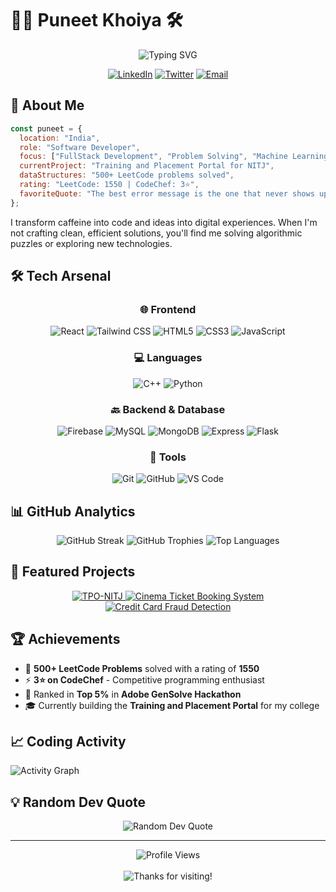 # 👨‍💻 Puneet Khoiya 🛠️

<div align="center">
  <img src="https://readme-typing-svg.herokuapp.com?font=Fira+Code&size=32&duration=3000&pause=1000&color=58A6FF&center=true&vCenter=true&width=600&lines=FullStack+Developer;C%2B%2B+Enthusiast;Problem+Solver;Machine+Learning+Explorer" alt="Typing SVG" />
</div>

<p align="center">
<!--   <a href="https://puneetkhoiya.dev"><img src="https://img.shields.io/badge/Portfolio-58A6FF?style=for-the-badge&logo=Google-Chrome&logoColor=white" alt="Portfolio" /></a>
   -->
  <a href="https://www.linkedin.com/in/puneet-khoiya-bnl8"><img src="https://img.shields.io/badge/LinkedIn-0077B5?style=for-the-badge&logo=linkedin&logoColor=white" alt="LinkedIn" /></a>
  <a href="https://x.com/khoiya_puneet30"><img src="https://img.shields.io/badge/Twitter-1DA1F2?style=for-the-badge&logo=twitter&logoColor=white" alt="Twitter" /></a>
  <a href="mailto:khoiyapuneet30@gmail.com"><img src="https://img.shields.io/badge/Email-D14836?style=for-the-badge&logo=gmail&logoColor=white" alt="Email" /></a>
</p>

## 🌟 About Me

```javascript
const puneet = {
  location: "India",
  role: "Software Developer",
  focus: ["FullStack Development", "Problem Solving", "Machine Learning"],
  currentProject: "Training and Placement Portal for NITJ",
  dataStructures: "500+ LeetCode problems solved",
  rating: "LeetCode: 1550 | CodeChef: 3⭐",
  favoriteQuote: "The best error message is the one that never shows up."
};
```

I transform caffeine into code and ideas into digital experiences. When I'm not crafting clean, efficient solutions, you'll find me solving algorithmic puzzles or exploring new technologies.

## 🛠️ Tech Arsenal

<div align="center">
  
  ### 🌐 Frontend
  ![React](https://img.shields.io/badge/React-20232A?style=for-the-badge&logo=react&logoColor=61DAFB)
  ![Tailwind CSS](https://img.shields.io/badge/Tailwind_CSS-38B2AC?style=for-the-badge&logo=tailwind-css&logoColor=white)
  ![HTML5](https://img.shields.io/badge/HTML5-E34F26?style=for-the-badge&logo=html5&logoColor=white)
  ![CSS3](https://img.shields.io/badge/CSS3-1572B6?style=for-the-badge&logo=css3&logoColor=white)
  ![JavaScript](https://img.shields.io/badge/JavaScript-F7DF1E?style=for-the-badge&logo=javascript&logoColor=black)
  
  ### 💻 Languages
  ![C++](https://img.shields.io/badge/C++-00599C?style=for-the-badge&logo=cplusplus&logoColor=white)
  ![Python](https://img.shields.io/badge/Python-3776AB?style=for-the-badge&logo=python&logoColor=white)
  
  ### 🔙 Backend & Database
  ![Firebase](https://img.shields.io/badge/Firebase-FFCA28?style=for-the-badge&logo=firebase&logoColor=black)
  ![MySQL](https://img.shields.io/badge/MySQL-4479A1?style=for-the-badge&logo=mysql&logoColor=white)
  ![MongoDB](https://img.shields.io/badge/MongoDB-47A248?style=for-the-badge&logo=mongodb&logoColor=white)
  ![Express](https://img.shields.io/badge/Express-000000?style=for-the-badge&logo=express&logoColor=white)
  ![Flask](https://img.shields.io/badge/Flask-000000?style=for-the-badge&logo=flask&logoColor=white)
  
  ### 🧰 Tools
  ![Git](https://img.shields.io/badge/Git-F05032?style=for-the-badge&logo=git&logoColor=white)
  ![GitHub](https://img.shields.io/badge/GitHub-181717?style=for-the-badge&logo=github&logoColor=white)
  ![VS Code](https://img.shields.io/badge/VS_Code-007ACC?style=for-the-badge&logo=visual-studio-code&logoColor=white)
</div>

## 📊 GitHub Analytics

<div align="center">
  <img src="https://github-readme-streak-stats.herokuapp.com/?user=Puneet-Khoiya30&theme=tokyonight&hide_border=true" alt="GitHub Streak" />
  
  <img src="https://github-profile-trophy.vercel.app/?username=Puneet-Khoiya30&theme=tokyonight&no-frame=true&column=7" alt="GitHub Trophies" />
  
  <img src="https://github-readme-stats.vercel.app/api/top-langs/?username=Puneet-Khoiya30&layout=compact&theme=tokyonight&hide_border=true" alt="Top Languages" />
</div>

## 🚀 Featured Projects

<div align="center">
  <a href="https://github.com/Puneet-Khoiya30/TPO-NITJ">
    <img src="https://github-readme-stats.vercel.app/api/pin/?username=Puneet-Khoiya30&repo=TPO-NITJ&theme=tokyonight&hide_border=true" alt="TPO-NITJ" />
  </a>
  <a href="https://github.com/Puneet-Khoiya30/Online-Cinema-Ticket-Booking-System-">
    <img src="https://github-readme-stats.vercel.app/api/pin/?username=Puneet-Khoiya30&repo=Online-Cinema-Ticket-Booking-System-&theme=tokyonight&hide_border=true" alt="Cinema Ticket Booking System" />
  </a>
  <a href="https://github.com/Puneet-Khoiya30/creditcard_fraud_detection">
    <img src="https://github-readme-stats.vercel.app/api/pin/?username=Puneet-Khoiya30&repo=creditcard_fraud_detection&theme=tokyonight&hide_border=true" alt="Credit Card Fraud Detection" />
  </a>
</div>

## 🏆 Achievements

- 🎯 **500+ LeetCode Problems** solved with a rating of **1550**
- ⚡ **3⭐ on CodeChef** - Competitive programming enthusiast
- 🏅 Ranked in **Top 5%** in **Adobe GenSolve Hackathon**
- 🎓 Currently building the **Training and Placement Portal** for my college

## 📈 Coding Activity

<img src="https://github-readme-activity-graph.vercel.app/graph?username=Puneet-Khoiya30&theme=tokyo-night&hide_border=true" alt="Activity Graph" />

## 💡 Random Dev Quote

<div align="center">
  <img src="https://quotes-github-readme.vercel.app/api?type=horizontal&theme=tokyonight" alt="Random Dev Quote" />
</div>

---

<div align="center">
  <img src="https://komarev.com/ghpvc/?username=Puneet-Khoiya30&style=flat-square&color=58A6FF" alt="Profile Views" />
  <br><br>
  <img src="https://img.shields.io/badge/Thanks_for_visiting!-58A6FF?style=for-the-badge" alt="Thanks for visiting!" />
</div>

<!-- Credits: Made with ❤️ by Puneet Khoiya -->
